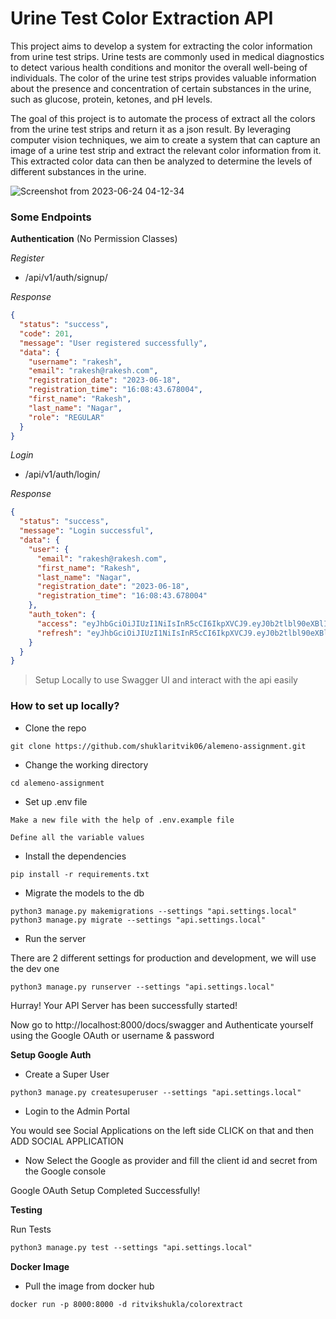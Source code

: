 # Urine Test Color Extraction API

This project aims to develop a system for extracting the color information from urine test strips. Urine tests are commonly used in medical diagnostics to detect various health conditions and monitor the overall well-being of individuals. The color of the urine test strips provides valuable information about the presence and concentration of certain substances in the urine, such as glucose, protein, ketones, and pH levels.

The goal of this project is to automate the process of extract all the colors from the urine test strips and return it as a json result. By leveraging computer vision techniques, we aim to create a system that can capture an image of a urine test strip and extract the relevant color information from it. This extracted color data can then be analyzed to determine the levels of different substances in the urine.

![Screenshot from 2023-06-24 04-12-34](https://github.com/shuklaritvik06/alemeno-assignment/assets/72812470/df912246-3199-425b-b663-5e4653a7e536)


### Some Endpoints



**Authentication** (No Permission Classes)

*Register*

- /api/v1/auth/signup/

*Response*

```json
{
  "status": "success",
  "code": 201,
  "message": "User registered successfully",
  "data": {
    "username": "rakesh",
    "email": "rakesh@rakesh.com",
    "registration_date": "2023-06-18",
    "registration_time": "16:08:43.678004",
    "first_name": "Rakesh",
    "last_name": "Nagar",
    "role": "REGULAR"
  }
}
```

*Login*

- /api/v1/auth/login/

*Response*

```json
{
  "status": "success",
  "message": "Login successful",
  "data": {
    "user": {
      "email": "rakesh@rakesh.com",
      "first_name": "Rakesh",
      "last_name": "Nagar",
      "registration_date": "2023-06-18",
      "registration_time": "16:08:43.678004"
    },
    "auth_token": {
      "access": "eyJhbGciOiJIUzI1NiIsInR5cCI6IkpXVCJ9.eyJ0b2tlbl90eXBlIjoiYWNjZXNzIiwiZXhwIjoxNjg3MTA4MTUyLCJpYXQiOjE2ODcxMDQ1NTIsImp0aSI6IjBkYzE1YmQwZDgzMzQzNmM4MmE1OWY1ZWU3MjRlMDUwIiwidXNlcl9pZCI6MTIsImVtYWlsIjoicmFrZXNoQHJha2VzaC5jb20iLCJyb2xlIjoiUkVHVUxBUiIsImlzcyI6IkRpdmVIUSJ9.hb8SdWEsFaAcUCsr7qkYRrFUummRtIF-JgcletlddX4",
      "refresh": "eyJhbGciOiJIUzI1NiIsInR5cCI6IkpXVCJ9.eyJ0b2tlbl90eXBlIjoicmVmcmVzaCIsImV4cCI6MTY4NzE5MDk1MiwiaWF0IjoxNjg3MTA0NTUyLCJqdGkiOiI5MDY3ZDg3NDI2NGM0Yzc4ODJmNWJjYTU4N2Y0N2ZiYyIsInVzZXJfaWQiOjEyLCJlbWFpbCI6InJha2VzaEByYWtlc2guY29tIiwicm9sZSI6IlJFR1VMQVIiLCJpc3MiOiJEaXZlSFEifQ.Yvo0bkY2yddmlg-ZJyGa2AxrFWs6hbAY2ErVmKoWo_w"
    }
  }
}
```

> Setup Locally to use Swagger UI and interact with the api easily

### How to set up locally?

- Clone the repo

```
git clone https://github.com/shuklaritvik06/alemeno-assignment.git
```

- Change the working directory

```
cd alemeno-assignment
```

- Set up .env file

```
Make a new file with the help of .env.example file

Define all the variable values
```

- Install the dependencies

```
pip install -r requirements.txt
```

- Migrate the models to the db

```
python3 manage.py makemigrations --settings "api.settings.local"
python3 manage.py migrate --settings "api.settings.local"
```

- Run the server

There are 2 different settings for production and development, we will use the dev one

```
python3 manage.py runserver --settings "api.settings.local"
```

Hurray! Your API Server has been successfully started!

Now go to http://localhost:8000/docs/swagger and Authenticate yourself using the Google OAuth or username & password

**Setup Google Auth**

- Create a Super User

```
python3 manage.py createsuperuser --settings "api.settings.local"
```

- Login to the Admin Portal


You would see Social Applications on the left side CLICK on that and then ADD SOCIAL APPLICATION

- Now Select the Google as provider and fill the client id and secret from the Google console

Google OAuth Setup Completed Successfully!


**Testing**

Run Tests

```markdown
python3 manage.py test --settings "api.settings.local"
```

**Docker Image**

- Pull the image from docker hub

```commandline
docker run -p 8000:8000 -d ritvikshukla/colorextract
```
